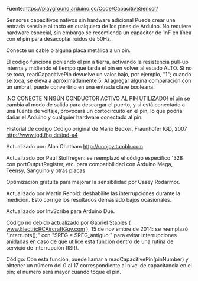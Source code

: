Fuente:https://playground.arduino.cc/Code/CapacitiveSensor/

Sensores capacitivos nativos sin hardware adicional
Puede crear una entrada sensible al tacto en cualquiera de los pines de Arduino. No requiere hardware especial, sin embargo se recomienda un capacitor de 1nF en línea con el pin para desacoplar ruidos de 50Hz.

Conecte un cable o alguna placa metálica a un pin.


El código funciona poniendo el pin a tierra, activando la resistencia pull-up interna y midiendo el tiempo que tarda el pin en volver al estado ALTO. Si no se toca, readCapacitivePin devuelve un valor bajo, por ejemplo, "1"; cuando se toca, se eleva a aproximadamente 5. Al agregar alguna comparación con un umbral, puede convertirlo en una entrada clave booleana.

¡NO CONECTE NINGÚN CONDUCTOR ACTIVO AL PIN UTILIZADO!
el pin se cambia al modo de salida para descargar el puerto, y si está conectado a una fuente de voltaje, provocará un cortocircuito en el pin, lo que podría dañar el Arduino y cualquier hardware conectado al pin.

Historial de código
Código original de Mario Becker, Fraunhofer IGD, 2007 http://www.igd.fhg.de/igd-a4

Actualizado por: Alan Chatham http://unojoy.tumblr.com

Actualizado por Paul Stoffregen: se reemplazó el código específico '328 con portOutputRegister, etc. para compatibilidad con Arduino Mega, Teensy, Sanguino y otras placas

Optimización gratuita para mejorar la sensibilidad por Casey Rodarmor.

Actualizado por Martin Renold: deshabilite las interrupciones durante la medición. Esto corrige los resultados demasiado bajos ocasionales.

Actualizado por InvScribe para Arduino Due.

Código no debido actualizado por Gabriel Staples ( www.ElectricRCAircraftGuy.com ), 15 de noviembre de 2014: se reemplazó "interrupts();" con "SREG = SREG_antiguo;" para evitar interrupciones anidadas en caso de que utilice esta función dentro de una rutina de servicio de interrupción (ISR).

Código:
Con esta función, puede llamar a readCapacitivePin(pinNumber) y obtener un número del 0 al 17 correspondiente al nivel de capacitancia en el pin; el número será mayor cuando toque el pin.
